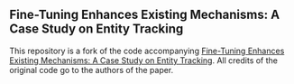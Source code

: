 ## Fine-Tuning Enhances Existing Mechanisms: A Case Study on Entity Tracking

This repository is a fork of the code accompanying [Fine-Tuning Enhances Existing Mechanisms: A Case Study on Entity Tracking](https://arxiv.org/abs/2402.14811). All credits of the original code go to the authors of the paper.